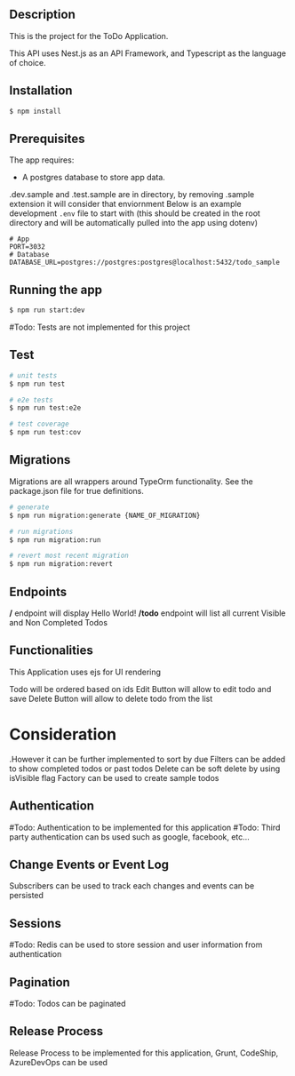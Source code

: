 ## Description

This is the project for the ToDo Application.

This API uses Nest.js as an API Framework, and Typescript as the language of choice.


## Installation

```bash
$ npm install
```

## Prerequisites
The app requires:
- A postgres database to store app data.

.dev.sample and .test.sample are in directory, by removing .sample extension it will consider that enviornment 
Below is an example development `.env` file to start with (this should be created in the root directory and will be automatically pulled into the app using dotenv)
```
# App
PORT=3032
# Database
DATABASE_URL=postgres://postgres:postgres@localhost:5432/todo_sample

```

## Running the app

```bash
$ npm run start:dev
```

#Todo: Tests are not implemented for this project
## Test
```bash
# unit tests
$ npm run test

# e2e tests
$ npm run test:e2e

# test coverage
$ npm run test:cov
```

## Migrations

Migrations are all wrappers around TypeOrm functionality. See the package.json file for true definitions.

```bash
# generate
$ npm run migration:generate {NAME_OF_MIGRATION}

# run migrations
$ npm run migration:run

# revert most recent migration
$ npm run migration:revert
```

## Endpoints
**/** endpoint will display Hello World!
**/todo** endpoint will list all current Visible and Non Completed Todos 

## Functionalities
This Application uses ejs for UI rendering

Todo will be ordered based on ids
Edit Button will allow to edit todo and save
Delete Button will allow to delete todo from the list 

# Consideration
.However it can be further implemented to sort by due
Filters can be added to show completed todos or past todos
Delete can be soft delete by  using isVisible flag 
Factory can be used to create sample todos 

## Authentication
#Todo: Authentication to be implemented for this application
#Todo: Third party authentication can bs used such as google, facebook, etc...

## Change Events or Event Log
Subscribers can be used to track each changes and events can be persisted

## Sessions
#Todo: Redis can be used to store session and user information from authentication

## Pagination
#Todo: Todos can be paginated 

## Release Process
Release Process to be implemented for this application, Grunt, CodeShip, AzureDevOps can be used 
